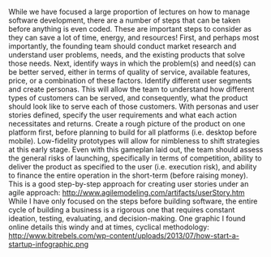 While we have focused a large proportion of lectures on how to manage software development, there are a number of steps that can be taken before anything is even coded. These are important steps to consider as they can save a lot of time, energy, and resources!
First, and perhaps most importantly, the founding team should conduct market research and understand user problems, needs, and the existing products that solve those needs.
Next, identify ways in which the problem(s) and need(s) can be better served, either in terms of quality of service, available features, price, or a combination of these factors.
Identify different user segments and create personas. This will allow the team to understand how different types of customers can be served, and consequently, what the product should look like to serve each of those customers.
With personas and user stories defined, specify the user requirements and what each action necessitates and returns. 
Create a rough picture of the product on one platform first, before planning to build for all platforms (i.e. desktop before mobile). Low-fidelity prototypes will allow for nimbleness to shift strategies at this early stage.
Even with this gameplan laid out, the team should assess the general risks of launching, specifically in terms of competition, ability to deliver the product as specified to the user (i.e. execution risk), and ability to finance the entire operation in the short-term (before raising money).
This is a good step-by-step approach for creating user stories under an agile approach: http://www.agilemodeling.com/artifacts/userStory.htm
While I have only focused on the steps before building software, the entire cycle of building a business is a rigorous one that requires constant ideation, testing, evaluating, and decision-making. One graphic I found online details this windy and at times, cyclical methodology: http://www.bitrebels.com/wp-content/uploads/2013/07/how-start-a-startup-infographic.png
